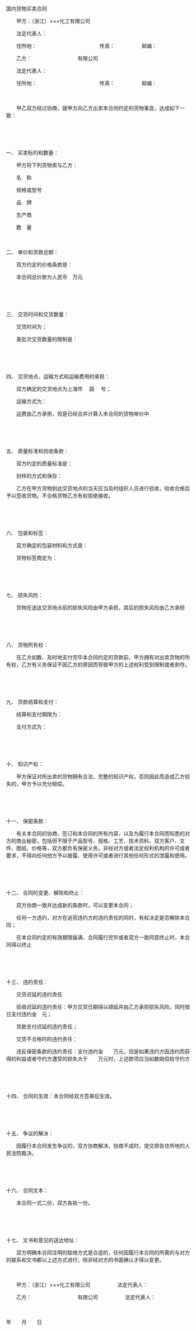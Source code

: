



国内货物买卖合同



 

　　甲方：（浙江）×××化工有限公司　　　　 

　　法定代表人：

　　住所地：　　　　　　　　　　　　 传真：　　　　　 邮编：

　　乙方：　　　　　　　　　有限公司　　

　　法定代表人：

　　住所地：　　　　　　　　　　　　 传真：　　　　　 邮编：　　

　　

　　甲乙双方经过协商，就甲方向乙方出卖本合同约定的货物事宜，达成如下一致：

　　

　　

一、
 买卖标的和数量：

　　甲方将下列货物卖与乙方：

　　名　称　　

　　规格或型号　　

　　品　牌　　

　　生产商　　

　　数　量

　　

二、
 单价和货款总额：

　　双方约定的价格条款是：

　　本合同总价款为人民币　万元

　　

　　

三、
交货时间和交货数量：

　　交货时间为；

　　美批次交货数量的限制是：

　　

　　

四、
交货地点、运输方式和运输费用的承担：

　　双方确定的交货地点为上海市　 路　 号；

　　运输方式为：

　　运费由乙方承担，但是已经合并计算入本合同的货物单价中

　　

　　

五、
质量标准和验收条款：

　　双方约定的质量标准是：

　　封样的方式和保存：

　　乙方在甲方货物到达交货地点的当天应当及时组织人员进行验收，验收合格后予以签收货物。不合格货物乙方有权拒绝接收。

　　

　　

六、
包装和标签：

　　双方确定的包装材料和方式是：

　　货物标签商定为：

　　

　　

七、
损失风险：

　　货物在送达交货地点前的损失风险由甲方承担，其后的损失风险由乙方承担

　　

　　

八、
货物所有权：

　　在乙方如数、及时地支付完毕本合同约定的货款前，甲方拥有对出卖货物的所有权，乙方有义务保证不因乙方的原因而导致甲方的上述权利受到限制或者剥夺。

　　

　　

九、
货款结算和支付：

　　结算和支付期限为：

　　支付方式为：

　　

　　

十、
知识产权：

　　甲方保证对所出卖的货物拥有合法、完整的知识产权，否则因此而造成乙方损失的，甲方予以充分赔偿。

　　

　　

十一、
保密条款：

　　有关本合同的协商、签订和本合同的所有内容，以及为履行本合同而知悉的对方的商业秘密，包括但不限于产品型号、规格、工艺、技术资料、双方客户、文件、图纸、价格等，双方都负有保密义务。非经对方或者法定权利机构的许可或者要求，不得向任何他方予以披露、使用许可或者进行其他任何形式的泄露和使用。

　　

　　

十二、
合同的变更、解除和终止：

　　双方协商一致并达成新的条款时，可以变更本合同；

　　任何一方违约，对方在追究违约方的违约责任的同时，有权决定是否解除本合同；

　　在本合同约定的有效期限届满、合同履行完毕或者双方一致同意终止时，本合同得以终止

　　

　　

十三、
违约责任：

　　交货迟延的违约责任

　　验收迟延的违约责任：甲方交货日期得以顺延并由乙方承担损失风险，同时按日支付违约金　元；

　　货款支付迟延的违约责任；

　　交货不合格时的违约责任：

　　违反保密条款的违约责任：支付违约金　　万元，但是如果违约方因违约而获得的利益或者守约方遭受的损失大于　　万元时，上述款项应当如数赔偿给守约方

　　

　　

十四、
合同的生效：本合同经双方签章后生效。

　　

　　

十五、
争议的解决：

　　因履行本合同发生争议的，双方协商解决，协商不成时，提交原告住所地的人民法院裁决。

　　

　　

十六、
合同文本：

　　本合同一式二份，双方各执一份。

　　

　　

十七、
文书和意见的送达地址：

　　双方明确本合同注明的联络方式是合适的，任何因履行本合同的所需的与对方的联系和文书都以上述方式进行，除非经对方的书面确认才得以变更。

　　

　　甲方：（浙江）×××化工有限公司　　　　　 法定代表人：

　　乙方：　　　　　　　　　有限公司　　　　　 法定代表人：　　　　　　　　　　　　　　　　　　　　　　　　　　　 

　　


 年　　月　　日



　　